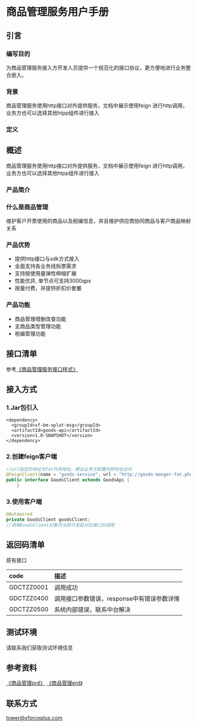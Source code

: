 # 商品管理服务用户手册

## 引言

### 编写目的

为商品管理服务接入方开发人员提供一个规范化的接口协议，更方便地进行业务整合嵌入。

### 背景

商品管理服务使用http接口对外提供服务，文档中展示使用feign 进行http调用，业务方也可以选择其他htpp组件进行接入
### 定义

## 概述

商品管理服务使用http接口对外提供服务，文档中展示使用feign 进行http调用，业务方也可以选择其他htpp组件进行接入
### 产品简介

### 什么是商品管理
维护客户开票使用的商品以及税编信息，并且维护供应商协同商品与客户商品映射关系

### 产品优势

+ 提供http接口与sdk方式接入
+ 全面支持各业务线拆票需求
+ 支持按使用量弹性伸缩扩展
+ 性能优异, 单节点可支持3000qps
+ 按量付费，并提供折扣价套餐

### 产品功能
+ 商品管理增删改查功能
+ 支商品类型管理功能
+ 税编管理功能


## 接口清单

参考[《商品管理服务接口样式》](/docs/商品管理服务/商品管理服务接口样式.md)

## 接入方式

### 1.Jar包引入

<!--pom-->
```pom
<dependency> 
  <groupId>xf-bm-xplat-msg</groupId>
  <artifactId>goods-api</artifactId>
  <version>1.0-SNAPSHOT</version>
</dependency>
```


### 2.创建feign客户端

<!--Java-->
```java
//url指定的地址为fat外网地址，建议业务方配置内网地址访问
@FeignClient(name = "goods-service", url = "http://goods-manger-fat.phoenix-t.xforceplus.com")
public interface GoodsClient extends GoodsApi {
    }
```


### 3.使用客户端

<!--Java-->
```java
@Autowired
private GoodsClient goodsClient;
//调用GoodsClient对象方法即可发起对应接口的调用
```



## 返回码清单

原有接口

|  code  | 描述 | 
|  :---- |:----|
|GDCTZZ0001|调用成功|
| GDCTZZ0400 |调用接口参数错误，response中有错误参数详情|
| GDCTZZ0500 |系统内部错误，联系中台解决|

## 测试环境

请联系我们获取测试环境信息


## 参考资料

[《商品管理prd》](https://wiki.xforceplus.com/pages/viewpage.action?pageId=33460523&src=contextnavpagetreemode)
[《商品管理erd》](https://wiki.xforceplus.com/pages/viewpage.action?pageId=30028450&src=contextnavpagetreemode)

## 联系方式
tower@xforceplus.com